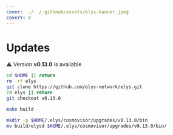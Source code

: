```yaml
---
cover: ../../.gitbook/assets/elys-banner.jpeg
coverY: 0
---
```


# Updates

⚠️ Version **v0.13.0** is available

```bash
cd $HOME || return
rm -rf elys
git clone https://github.com/elys-network/elys.git
cd elys || return
git checkout v0.13.0

make build

mkdir -p $HOME/.elys/cosmovisor/upgrades/v0.13.0/bin
mv build/elysd $HOME/.elys/cosmovisor/upgrades/v0.13.0/bin/
```
